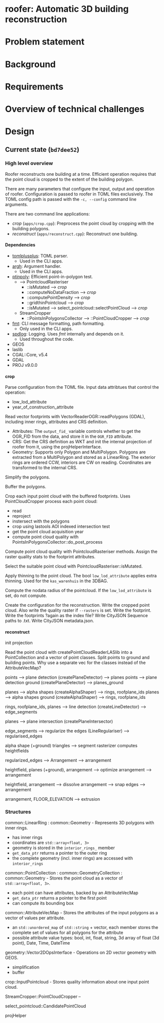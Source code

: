 # roofer: Automatic 3D building reconstruction

# Problem statement

# Background

# Requirements

# Overview of technical challenges

# Design

## Current state (`bd7dee52`)

### High level overview

Roofer reconstructs one building at a time.
Efficient operation requires that the point cloud is cropped to the extent of the building polygon.

There are many parameters that configure the input, output and operation of roofer.
Configuration is passed to roofer in TOML files exclusively.
The TOML config path is passed with the `-c, --config` command line arguments.

There are two command line applications:

- *crop* (`apps/crop.cpp`): Preprocess the point cloud by cropping with the building polygons.
- *reconstruct* (`apps/reconstruct.cpp`): Reconstruct one building.

#### Dependencies

- [tomlplusplus](https://github.com/marzer/tomlplusplus): TOML parser.
  - Used in the CLI apps.
- [argh](https://github.com/adishavit/argh): Argument handler.
  - Used in the CLI apps.
- [ptinpoly](https://erich.realtimerendering.com/ptinpoly/): Efficient point-in-polygon test.
  - --> PointcloudRasteriser
    - ::isMutated --> *crop*
    - ::computeNoDataFraction --> *crop*
    - ::computePointDensity --> *crop*
    - ::gridthinPointcloud --> *crop*
    - ::isMutated --> select_pointcloud::selectPointCloud --> *crop*
  - StreamCropper
    - ::PointsInPolygonsCollector --> ::PointCloudCropper --> *crop*
- [fmt](https://fmt.dev/latest/index.html): CLI message formatting, path formatting.
  - Only used in the CLI apps.
- [spdlog](https://github.com/gabime/spdlog): Logging. Uses *fmt* internally and depends on it.
  - Used throughout the code.
- GEOS
- laslib
- CGAL::Core, v5.4
- GDAL
- PROJ v9.0.0

#### crop

Parse configuration from the TOML file.
Input data attribtues that control the operation:

- low_lod_attribute
- year_of_construction_attribute

Read vector footprints with VectorReaderOGR::readPolygons (GDAL), including inner rings, attributes and CRS definition.

  - Attributes: The `output_fid_` variable controls whether to get the OGR_FID from the data, and store it in the `OGR_FID` attribute.
  - CRS: Get the CRS definition as WKT and init the internal projection of roofer from it, using the projHelperInterface.
  - Geometry: Supports only Polygon and MultiPolygon. Polygons are extracted from a MultiPolygon and stored as a LinearRing. The exterior rings are ordered CCW, interiors are CW on reading. Coordinates are transformed to the internal CRS.

Simplify the polygons.

Buffer the polygons.

Crop each input point cloud with the buffered footprints.
Uses PointCloudCropper process each point cloud:
  - read
  - reproject
  - instersect with the polygons
  - crop using lastools AOI indexed intersection test
  - get the point cloud acquisition year
  - compute point cloud quality with PointsInPolygonsCollector::do_post_process

Compute point cloud quality with PointcloudRasteriser methods.
Assign the raster quality stats to the footprint attributes.

Select the suitable point cloud with PointcloudRasteriser::isMutated.

Apply thinning to the point cloud. The bool `low_lod_attribute` applies extra thinning. Used for the `kas_warenhuis` in the 3DBAG.

Compute the nodata radius of the pointcloud. If the  `low_lod_attribute` is set, do not compute.

Create the configuration for the reconstruction.
Write the cropped point cloud. Also write the quality raster if `--rasters` is set.
Write the footprint.
Write the footprints ?again as the index file?
Write CityJSON Sequence paths to .txt.
Write CityJSON metadata.json.

#### reconstruct

init projection

Read the point cloud with createPointCloudReaderLASlib into a PointCollection and a vector of point classes.
Split points to ground and building points.
Why use a separate vec for the classes instead of the AttributeVecMap?

points --> plane detection (createPlaneDetector) --> planes
points --> plane detection ground (createPlaneDetector) --> planes_ground

planes --> alpha shapes (createAlphaShaper) --> rings, roofplane_ids
planes --> alpha shapes ground (createAlphaShaper) --> rings, roofplane_ids

rings, roofplane_ids, planes --> line detection (createLineDetector) --> edge_segments

planes --> plane intersection (createPlaneIntersector)

edge_segments --> regularize the edges (LineRegulariser) --> regularised_edges

alpha shape (+ground) triangles --> segment rasterizer computes heightfields

regularized_edges --> Arrangement --> arrangement

heightfield, planes (+ground), arrangement --> optimize arrangement --> arrangement

heightfield, arrangement --> dissolve arrangement --> snap edges --> arrangement

arrangement, FLOOR_ELEVATION --> extrusion

### Structures

common::LinearRing : common::Geometry - Represents 3D polygons with inner rings.
  - has inner rings
  - coordinates are `std::array<float, 3>`
  - geometry is stored in the `interior_rings_` member
  - `get_data_ptr` returns a pointer to the outer ring
  - the complete geometry (incl. inner rings) are accessed with `interior_rings`

common::PointCollection : common::GeometryCollection : common::Geometry - Stores the point cloud as a vector of `std::array<float, 3>`.
  - each point can have attributes, backed by an AttributeVecMap
  - `get_data_ptr` returns a pointer to the first point
  - can compute its bounding box

common::AttributeVecMap - Stores the attributes of the input polygons as a vector of values per attribute.
  - an `std::unordered_map` of `std::string` + vector, each member stores the complete set of values for all polygons for the attribute
  - possible attribute value types: bool, int, float, string, 3d array of float (3d point), Date, Time, DateTime

geometry::Vector2DOpsInterface - Operations on 2D vector geometry with GEOS.
  - simplification
  - buffer

crop::InputPointcloud - Stores quality information about one input point cloud.

StreamCropper::PointCloudCropper –

select_pointcloud::CandidatePointCloud

projHelper
